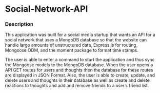 # Social-Network-API

### Description
This application was built for a social media startup that wants an API for a social network that uses a MongoDB database so that the website can handle large amounts of unstructured data, Express.js for routing, Mongoose ODM, and the moment package to format time stamps.

The user is able to enter a command to start the application and thus sync the Mongoose models to the MongoDB database. When the user opens a API GET routes for users and thoughts then the database for these routes are displayed in JSON Format. Also, the user is able to create, update, and delete users and thoughts in their database as well as create and delete reactions to thoughts and add and remove friends to a user’s friend list.

